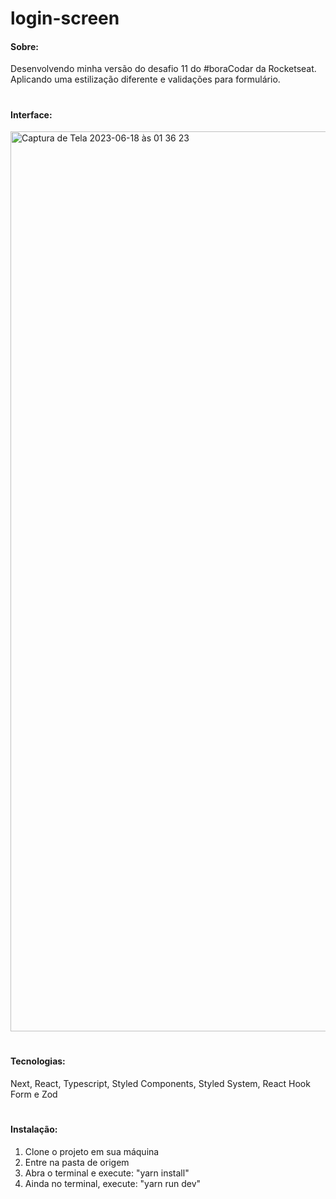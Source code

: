 # login-screen
#### Sobre:
Desenvolvendo minha versão do desafio 11 do #boraCodar da Rocketseat. <br />
Aplicando uma estilização diferente e validações para formulário.

#

#### Interface:
<img width="1440" alt="Captura de Tela 2023-06-18 às 01 36 23" src="https://github.com/mariannegomesm/login-screen/assets/66935004/0d8c38fa-b01f-46ae-8a36-7584a49b298e">

#

#### Tecnologias:
Next, React, Typescript, Styled Components, Styled System, React Hook Form e Zod

#

#### Instalação:
1. Clone o projeto em sua máquina
2. Entre na pasta de origem
3. Abra o terminal e execute: "yarn install"
4. Ainda no terminal, execute: "yarn run dev"
